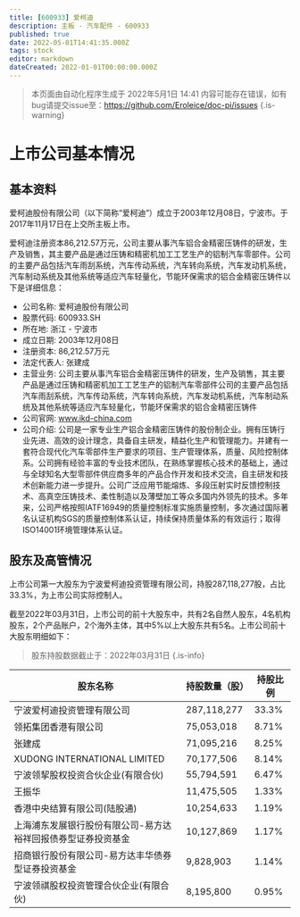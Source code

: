 ```yaml
---
title: [600933] 爱柯迪
description: 主板 - 汽车配件 - 600933
published: true
date: 2022-05-01T14:41:35.000Z
tags: stock
editor: markdown
dateCreated: 2022-01-01T00:00:00.000Z
---
```


> 本页面由自动化程序生成于 2022年5月1日 14:41
> 内容可能存在错误，如有bug请提交issue至：https://github.com/Eroleice/doc-pi/issues
{.is-warning}

# 上市公司基本情况

## 基本资料

爱柯迪股份有限公司（以下简称“爱柯迪”）成立于2003年12月08日，宁波市。于2017年11月17日在上交所主板上市。

爱柯迪注册资本86,212.57万元，公司主要从事汽车铝合金精密压铸件的研发，生产及销售，其主要产品是通过压铸和精密机加工工艺生产的铝制汽车零部件。公司的主要产品包括汽车雨刮系统，汽车传动系统，汽车转向系统，汽车发动机系统，汽车制动系统及其他系统等适应汽车轻量化，节能环保需求的铝合金精密压铸件以下是详细信息：

- 公司名称: 爱柯迪股份有限公司
- 股票代码: 600933.SH
- 所在地: 浙江 - 宁波市
- 成立日期: 2003年12月08日
- 注册资本: 86,212.57万元
- 法定代表人: 张建成
- 主营业务: 公司主要从事汽车铝合金精密压铸件的研发，生产及销售，其主要产品是通过压铸和精密机加工工艺生产的铝制汽车零部件公司的主要产品包括汽车雨刮系统，汽车传动系统，汽车转向系统，汽车发动机系统，汽车制动系统及其他系统等适应汽车轻量化，节能环保需求的铝合金精密压铸件
- 公司官网: www.ikd-china.com
- 公司介绍: 公司是一家专业生产铝合金精密压铸件的股份制企业。拥有压铸行业先进、高效的设计理念，具备自主研发，精益化生产和管理能力。并建有一套符合现代化汽车零部件生产要求的项目、生产管理体系，质量、风险控制体系。公司拥有经验丰富的专业技术团队，在熟练掌握核心技术的基础上，通过与全球知名大型零部件供应商多年的产品合作开发和技术交流，自主研发和技术创新能力进一步提升。公司广泛应用节能熔炼、多段压射实时反馈控制技术、高真空压铸技术、柔性制造以及薄壁加工等众多国内外领先的技术。多年来，公司严格按照IATF16949的质量控制标准实施质量控制，多次通过国际著名认证机构SGS的质量控制体系认证，持续保持质量体系的有效运行；取得ISO14001环境管理体系认证。


## 股东及高管情况

上市公司第一大股东为宁波爱柯迪投资管理有限公司，持股287,118,277股，占比33.3%，为上市公司实际控制人。

截至2022年03月31日，上市公司的前十大股东中，共有2名自然人股东，4名机构股东，2个产品账户，2个海外主体，其中5%以上大股东共有5名。上市公司前十大股东明细如下：

> 股东持股数据截止于：2022年03月31日
{.is-info}

| 股东名称 | 持股数量（股） | 持股比例 |
| --- | --- | --- |
| 宁波爱柯迪投资管理有限公司 | 287,118,277 | 33.3% |
| 领拓集团香港有限公司 | 75,053,018 | 8.71% |
| 张建成 | 71,095,216 | 8.25% |
| XUDONG INTERNATIONAL LIMITED | 70,177,506 | 8.14% |
| 宁波领挈股权投资合伙企业(有限合伙) | 55,794,591 | 6.47% |
| 王振华 | 11,475,505 | 1.33% |
| 香港中央结算有限公司(陆股通) | 10,254,633 | 1.19% |
| 上海浦东发展银行股份有限公司-易方达裕祥回报债券型证券投资基金 | 10,127,869 | 1.17% |
| 招商银行股份有限公司-易方达丰华债券型证券投资基金 | 9,828,903 | 1.14% |
| 宁波领祺股权投资管理合伙企业(有限合伙) | 8,195,800 | 0.95% |




